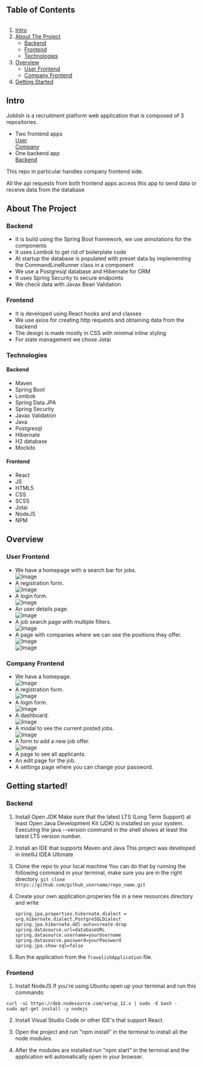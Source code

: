 <summary><h2 style="display: inline-block">Table of Contents</h2></summary>
<ol>
<li>
    <a href="#intro">Intro</a>
</li>
<li>
    <a href="#about-the-project">About The Project</a>
    <ul>
        <li><a href="#backend">Backend</a></li>
    </ul>
    <ul>
        <li><a href="#frontend">Frontend</a></li>
    </ul>
    <ul>
        <li><a href="#technologies">Technologies</a></li>
    </ul>
</li>
<li>
    <a href="#overview">Overview</a>
    <ul>
        <li><a href="#user-frontend">User Frontend</a></li>
        <li><a href="#company-frontend">Company Frontend</a></li>
    </ul>    
</li>
<li>
    <a href="#getting-started">Getting Started</a>
</li>
</ol>

## Intro
Joblish is a recruitment platform web application that is composed of 3 repositories.
- Two frontend apps</br>
  <a href="https://github.com/SabrinaStaicu/joblish-frontend">User</a></br>
  <a href="https://github.com/SabrinaStaicu/joblish-companies-frontend">Company</a></br>
- One backend app</br>
  <a href="https://github.com/SabrinaStaicu/joblish-backend">Backend</a></br>

This repo in particular handles company frontend side.

All the api requests from both frontend apps access this app to send data or receive data from the database

## About The Project
### Backend
- It is build using the Spring Boot framework, we use annotations for the components
- It uses Lombok to get rid of boilerplate code 
- At startup the database is populated with preset data by implementing the CommandLineRunner class in a component
- We use a Postgresql database and Hibernate for ORM
- It uses Spring Security to secure endpoints
- We check data with Javax Bean Validation
### Frontend
- It is developed using React hooks and and classes
- We use axios for creating http requests and obtaining data from the backend
- The design is made mostly in CSS with minimal inline styling
- For state management we chose Jotai

### Technologies
#### Backend
- Maven
- Spring Boot
- Lombok
- Spring Data JPA
- Spring Security
- Javax Validation
- Java
- Postgresql
- Hibernate
- H2 database
- Mockito
#### Frontend
- React
- JS
- HTML5
- CSS
- SCSS
- Jotai
- NodeJS
- NPM

## Overview
### User Frontend
- We have a homepage with a search bar for jobs. <br/>
  ![Image](https://i.imgur.com/WG5n6oV.png)<br/>
- A registration form.<br/>
  ![Image](https://i.imgur.com/jkY0eWx.png)<br/>
- A login form.<br/>
  ![Image](https://i.imgur.com/yrQ39Ct.png)<br/>
- An user details page.<br/>
  ![Image](https://i.imgur.com/RSxM8oG.png)<br/>
- A job search page with multiple filters.<br/>
  ![Image](https://i.imgur.com/DYsohWy.png)<br/>
- A page with companies where we can see the positions they offer.<br/>
  ![Image](https://i.imgur.com/81dHULt.png)<br/>
  ![Image](https://i.imgur.com/9AApfRn.png)<br/>
  
### Company Frontend
- We have a homepage.<br/>
![Image](https://i.imgur.com/Nw4uuQM.png)<br/>
- A registration form.<br/>
![Image](https://i.imgur.com/Mrr3SIm.png)<br/>
- A login form.<br/>
![Image](https://i.imgur.com/upi1eIk.png)<br/>
- A dashboard.<br/>
![Image](https://i.imgur.com/72Mpkej.png)<br/>
- A modal to see the current posted jobs.<br/>
![Image](https://i.imgur.com/xA32arI.png)<br/>
- A form to add a new job offer.<br/>
![Image](https://i.imgur.com/IdedOrb.png)<br/>
- A page to see all applicants.<br/>
- An edit page for the job.<br/>
- A settings page where you can change your password.<br/>

<!-- GETTING STARTED -->

## Getting started!

### Backend
1. Install Open JDK
Make sure that the latest LTS (Long Term Support) at least Open Java Development Kit (JDK) is installed on your system.
Executing the java --version command in the shell shows at least the latest LTS version number.

2. Install an IDE that supports Maven and Java
This project was developed in IntelliJ IDEA Ultimate

3. Clone the repo to your local machine
You can do that by running the following command in your terminal, make sure you are in the right directory.
```git clone https://github.com/github_username/repo_name.git```

4. Create your own application.properies file in a new resources directory and write
   ```
   spring.jpa.properties.hibernate.dialect = org.hibernate.dialect.PostgreSQLDialect
   spring.jpa.hibernate.ddl-auto=create-drop
   spring.datasource.url=databaseURL
   spring.datasource.username=yourUsername
   spring.datasource.password=yourPassword
   spring.jpa.show-sql=false
   ```

5. Run the application from the ```TravelishApplication``` file.

### Frontend 
1. Install NodeJS
If you're using Ubuntu open up your terminal and run this commands:
```
curl -sL https://deb.nodesource.com/setup_12.x | sudo -E bash -
sudo apt-get install -y nodejs
```

2. Install Visual Studio Code or other IDE's that support React.

3. Open the project and run "npm install" in the terminal to install all the node modules.

4. After the modules are installed run "npm start" in the terminal and the application will automatically open in your browser.
